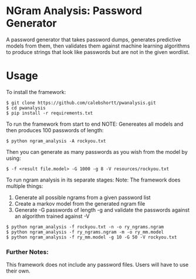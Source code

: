 # NGram Analysis: Password Generator

A password generator that takes password dumps, generates predictive models from them, then validates them against machine learning algorithms to produce strings that look like passwords but are not in the given wordlist.

# Usage

To install the framework:

    $ git clone https://github.com/calebshortt/pwanalysis.git
    $ cd pwanalysis
    $ pip install -r requirements.txt

To run the framework from start to end
NOTE: Genereates all models and then produces 100 passwords of length:

    $ python ngram_analysis -A rockyou.txt

Then you can generate as many passwords as you wish from the model by using:

    $ -f <result file.model> -G 1000 -g 8 -V resources/rockyou.txt

To run ngram analysis in its separate stages:
Note: The framework does multiple things:
   1. Generate all possible ngrams from a given password list
   2. Create a markov model from the generated ngram file
   3. Generate -G passwords of length -g and validate the passwords against an algorithm trained against -V <pw-file>

    $ python ngram_analysis -f rockyou.txt -n -o ry_ngrams.ngram
    $ python ngram_analysis -f ry_ngrams.ngram -m -o ry_mm.model
    $ python ngram_analysis -f ry_mm.model -g 10 -G 50 -V rockyou.txt




### Further Notes:

This framework does not include any password files. Users will have to use their own.